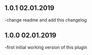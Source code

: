 ## 1.0.1 02.01.2019
-change readme and add this changelog

## 1.0.0 02.01.2019
-first initial working version of this plugin